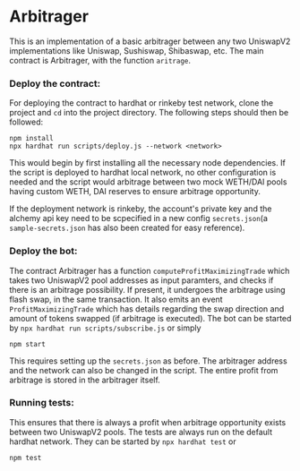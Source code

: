 # Arbitrager

This is an implementation of a basic arbitrager between any two UniswapV2 implementations like Uniswap, Sushiswap, Shibaswap, etc. The main contract is Arbitrager, with the function `aritrage`. 

### Deploy the contract:

For deploying the contract to hardhat or rinkeby test network, clone the project and `cd` into the project directory. The following steps should then be followed:

```
npm install
npx hardhat run scripts/deploy.js --network <network>
```

This would begin by first installing all the necessary node dependencies. If the script is deployed to hardhat local network, no other configuration is needed and the script would arbitrage between two mock WETH/DAI pools having custom WETH, DAI reserves to ensure arbitrage opportunity. 

If the deployment network is rinkeby, the account's private key and the alchemy api key need to be scpecified in a new config `secrets.json`(a `sample-secrets.json` has also been created for easy reference). 

### Deploy the bot:

The contract Arbitrager has a function `computeProfitMaximizingTrade` which takes two UniswapV2 pool addresses as input paramters, and checks if there is an arbitrage possibility. If present, it undergoes the arbitrage using flash swap, in the same transaction. It also emits an event `ProfitMaximizingTrade` which has details regarding the swap direction and amount of tokens swapped (if arbitrage is executed). The bot can be started by `npx hardhat run scripts/subscribe.js` or simply

```
npm start
```

This requires setting up the `secrets.json` as before. The arbitrager address and the network can also be changed in the script. The entire profit from arbitrage is stored in the arbitrager itself.  

### Running tests:

This ensures that there is always a profit when arbitrage opportunity exists between two UniswapV2 pools. The tests are always run on the default hardhat network. They can be started by `npx hardhat test` or

```
npm test 
```
